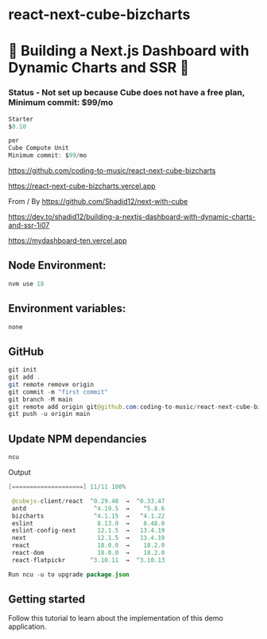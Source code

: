 # react-next-cube-bizcharts

# 🚀 Building a Next.js Dashboard with Dynamic Charts and SSR 🚀

### Status - Not set up because Cube does not have a free plan, Minimum commit: $99/mo

```java
Starter
$0.10

per
Cube Compute Unit
Minimum commit: $99/mo
```

https://github.com/coding-to-music/react-next-cube-bizcharts

https://react-next-cube-bizcharts.vercel.app

From / By https://github.com/Shadid12/next-with-cube

https://dev.to/shadid12/building-a-nextjs-dashboard-with-dynamic-charts-and-ssr-1i07

https://mydashboard-ten.vercel.app

<!-- <div style="text-align:center;">
  <img src="/images/chakra.jpg" alt="Image" />
  <p><em>Chakra Component Library with Next.js</em></p>
</div> -->

## Node Environment:

```java
nvm use 18
```

## Environment variables:

```java
none
```

## GitHub

```java
git init
git add .
git remote remove origin
git commit -m "first commit"
git branch -M main
git remote add origin git@github.com:coding-to-music/react-next-cube-bizcharts.git
git push -u origin main
```

## Update NPM dependancies

```java
ncu
```

Output

```java
[====================] 11/11 100%

 @cubejs-client/react  ^0.29.48  →  ^0.33.47
 antd                   ^4.19.5  →    ^5.8.6
 bizcharts              ^4.1.15  →   ^4.1.22
 eslint                  8.13.0  →    8.48.0
 eslint-config-next      12.1.5  →   13.4.19
 next                    12.1.5  →   13.4.19
 react                   18.0.0  →    18.2.0
 react-dom               18.0.0  →    18.2.0
 react-flatpickr       ^3.10.11  →  ^3.10.13

Run ncu -u to upgrade package.json
```

## Getting started

Follow this tutorial to learn about the implementation of this demo application.
